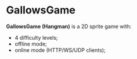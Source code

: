 # GallowsGame

**GallowsGame (Hangman)** is a 2D sprite game with:

+ 4 difficulty levels;
+ offline mode;
+ online mode (HTTP/WS/UDP clients);
